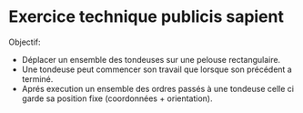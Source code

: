 # Exercice technique publicis sapient 
Objectif:
* Déplacer un ensemble des tondeuses sur une pelouse rectangulaire.
* Une tondeuse peut commencer son travail que lorsque son précédent a terminé.
* Aprés execution un ensemble des ordres passés à une tondeuse celle ci garde sa position fixe (coordonnées + orientation).

